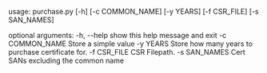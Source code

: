 usage: purchase.py [-h] [-c COMMON_NAME] [-y YEARS] [-f CSR_FILE]
                   [-s SAN_NAMES]

optional arguments: 
  -h, --help      show this help message and exit 
  -c COMMON_NAME  Store a simple value 
  -y YEARS        Store how many years to purchase certificate for. 
  -f CSR_FILE     CSR Filepath. 
  -s SAN_NAMES    Cert SANs excluding the common name 
